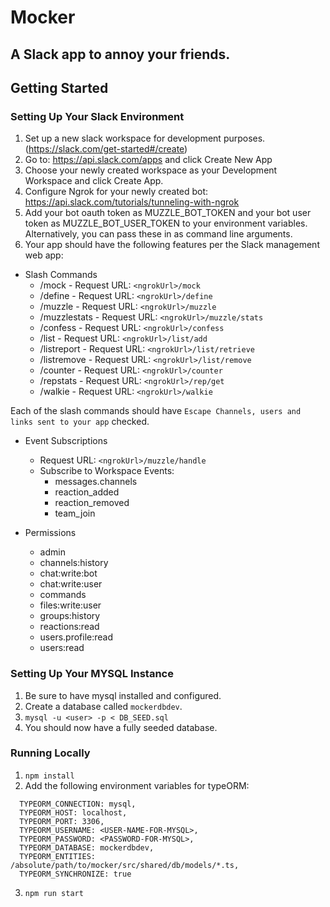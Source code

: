 # Mocker

## A Slack app to annoy your friends.

## Getting Started

### Setting Up Your Slack Environment

1. Set up a new slack workspace for development purposes. (https://slack.com/get-started#/create)
2. Go to: https://api.slack.com/apps and click Create New App
3. Choose your newly created workspace as your Development Workspace and click Create App.
4. Configure Ngrok for your newly created bot: https://api.slack.com/tutorials/tunneling-with-ngrok
5. Add your bot oauth token as MUZZLE_BOT_TOKEN and your bot user token as MUZZLE_BOT_USER_TOKEN to your environment variables. Alternatively, you can pass these in as command line arguments.
6. Your app should have the following features per the Slack management web app:

- Slash Commands
  - /mock - Request URL: `<ngrokUrl>/mock`
  - /define - Request URL: `<ngrokUrl>/define`
  - /muzzle - Request URL: `<ngrokUrl>/muzzle`
  - /muzzlestats - Request URL: `<ngrokUrl>/muzzle/stats`
  - /confess - Request URL: `<ngrokUrl>/confess`
  - /list - Request URL: `<ngrokUrl>/list/add`
  - /listreport - Request URL: `<ngrokUrl>/list/retrieve`
  - /listremove - Request URL: `<ngrokUrl>/list/remove`
  - /counter - Request URL: `<ngrokUrl>/counter`
  - /repstats - Request URL: `<ngrokUrl>/rep/get`
  - /walkie - Request URL: `<ngrokUrl>/walkie`

Each of the slash commands should have `Escape Channels, users and links sent to your app` checked.

- Event Subscriptions

  - Request URL: `<ngrokUrl>/muzzle/handle`
  - Subscribe to Workspace Events:
    - messages.channels
    - reaction_added
    - reaction_removed
    - team_join

- Permissions
  - admin
  - channels:history
  - chat:write:bot
  - chat:write:user
  - commands
  - files:write:user
  - groups:history
  - reactions:read
  - users.profile:read
  - users:read

### Setting Up Your MYSQL Instance

1. Be sure to have mysql installed and configured.
2. Create a database called `mockerdbdev`.
3. `mysql -u <user> -p < DB_SEED.sql`
4. You should now have a fully seeded database.

### Running Locally

1. `npm install`
2. Add the following environment variables for typeORM:

```
  TYPEORM_CONNECTION: mysql,
  TYPEORM_HOST: localhost,
  TYPEORM_PORT: 3306,
  TYPEORM_USERNAME: <USER-NAME-FOR-MYSQL>,
  TYPEORM_PASSWORD: <PASSWORD-FOR-MYSQL>,
  TYPEORM_DATABASE: mockerdbdev,
  TYPEORM_ENTITIES: /absolute/path/to/mocker/src/shared/db/models/*.ts,
  TYPEORM_SYNCHRONIZE: true
```

3. `npm run start`
